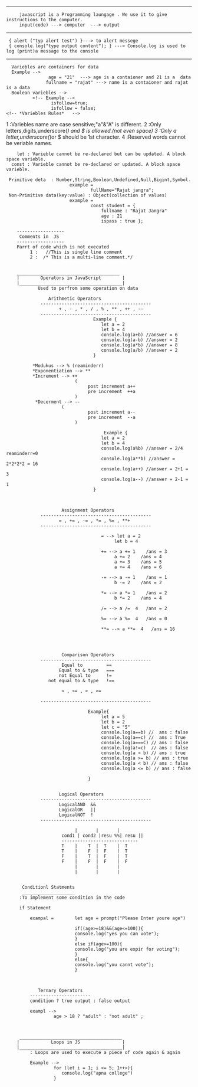    <!-- *#What is JavaScript# -->
     

  _______________________________
         javascript is a Programming laungage . We use it to give instructions to the computer.
         input(code) ---> computer  ---> output

<!-- javaScript Codes -->
-------------------------
     { alert ("typ alert test") }---> to alert messege
     { console.log("type output content"); } ---> Console.log is used to log (print)a message to the console
     
 <!-- Variables in js -->
 ------------------------
      Variebles are containers for data
      Example -->
                    age = "21"  ---> age is a contaioner and 21 is a  data
                   fullname = "rajat" ---> name is a contaioner and rajat is a data
      Boolean variebles -->
              <!-- Example -->
                     isfollow=true;
                     isfollow = false;
    <!-- *Variebles Rules*   -->
   1 :Variebles name are case sensitive;"a"&"A" is different.
   2 :Only letters,digits,underscore(_) and $ is allowed.(not even space)
   3 :Only a letter,underscore(_)or $ should be 1st character.
   4 :Reserved words cannot be veriable names.
   <!-- Varieble Keywords -->
        let : Varieble cannot be re-declared but can be updated. A block space varieble.
      const : Varieble cannot be re-declared or updated. A block space varieble. 
   <!-- data types in JavaScripe -->
     Primitive deta  : Number,String,Boolean,Undefined,Null,Bigint,Symbol.
                            example =
                                    fullName="Rajat jangra";
     Non-Primitive data(key:value) : Object(collection of values)
                            example =
                                    const student = {
                                        fullname : "Rajat Jangra"
                                        age : 21
                                        ispass : true };

        ------------------
         Comments in  JS  
        ------------------ 
        Parrt of code which is not executed  
             1 :   //This is single line comment                                          
             2 :  /* This is a multi-line comment.*/   


        _______________________________________
        |        Operators in JavaScript        |
        |_______________________________________|
                Used to perfrom some operation on data
                    
                    Arithmetic Operators
                 ------------------------------------------ 
                        + , - , * , / , % , ** , ++ , --
                 ------------------------------------------
                                     Example {
                                        let a = 2
                                        let b = 4
                                        console.log(a+b) //answer = 6
                                        console.log(a-b) //answer = 2
                                        console.log(a*b) //answer = 8
                                        console.log(a/b) //answer = 2
                                     }
             
              *Modukus --> % (reaminderr)
              *Exponentiation --> **
              *Increment --> ++
                              (
                                   post increment a++ 
                                   pre increment  ++a
                              )
               *Decerment --> --
                         (
                                   post increment a--
                                   pre increment  --a
                              )

                                         Example {
                                        let a = 2
                                        let b = 4
                                        console.log(a%b) //answer = 2/4 reaminderr=0
                                        console.log(a**b) //answer = 2*2*2*2 = 16
                                        console.log(a++) //answer = 2+1 = 3
                                        console.log(a--) //answer = 2-1 = 1
                                     }


                                  
                         Assignment Operators
                 ------------------------------------------ 
                        = , += , -= , *= , %= , **+  
                 ------------------------------------------

                                        = --> let a = 2
                                             let b = 4
                                        
                                        += --> a += 1    /ans = 3
                                             a += 2    /ans = 4
                                             a += 3    /ans = 5
                                             a += 4    /ans = 6

                                        -= --> a -= 1    /ans = 1
                                             b -= 2    /ans = 2

                                        *= --> a *= 1    /ans = 2
                                             b *= 2    /ans = 4

                                        /= --> a /=  4   /ans = 2

                                        %= --> a %=  4   /ans = 0

                                        **= --> a **=  4   /ans = 16
                                               


                                            
                         Comparison Operators
                 ------------------------------------------ 
                         Equal to         ==
                        Equal to & type   ===
                        not Equal to      !=
                    not equal to & type   !==
                            
                         > , >= , < , <=

                 ------------------------------------------
                           
                                   Example{
                                        let a = 5
                                        let b = 2
                                        let c = "5"
                                        console.log(a==b) //  ans : false
                                        console.log(a==c) //  ans : True
                                        console.log(a===C) // ans : false
                                        console.log(a!=c)  // ans : false
                                        console.log(a > b) // ans : true
                                        console.log(a >= b) // ans : true
                                        console.log(a < b) // ans : false
                                        console.log(a <= b) // ans : false
                                        
                                   }


                        Logical Operators
                 ------------------------------------------ 
                        LogicalAND  &&
                        LogicalOR   ||
                        LogicalNOT  !
                 ------------------------------------------

                              |       |       |
                         cond1 | cond2 |resu %%| resu ||
                         -----------------------------
                         T    |    T  |  T    |  T
                         T    |    F  |  F    |  T
                         F    |    T  |  F    |  T
                         F    |    F  |  F    |  F
                              |       |       |
                              |       |       |
                              

          Conditionl Statments
          ____________________
         :To implement some condition in the code

         if Statement       
                    
             exampal =        let age = prompt("Please Enter youre age")

                              if((age>=18)&&(age<=100)){
                              console.log("yes you can vote");
                              }
                              else if(age>=100){
                              console.log("you are expir for voting");
                              }
                              else{
                              console.log("you cannt vote");
                              }
                                        
                                        
                                        
                Ternary Operators
             -----------------------
             condition ? true output : false output

             exampl -->
                      age > 18 ? "adult" : "not adult" ;



         _______________________________________
        |            Loops in JS                |
        |_______________________________________|
             : Loops are used to execute a piece of code again & again

             Example -->
                      for (let i = 1; i <= 5; 1++>){
                         console.log("apna college")
                      }
